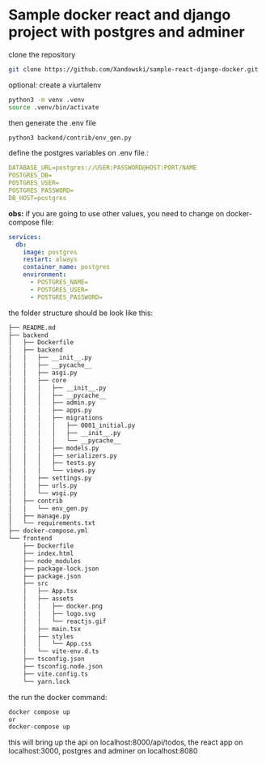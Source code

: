 # Sample docker react and django project with postgres and adminer

clone the repository

```bash
git clone https://github.com/Xandowski/sample-react-django-docker.git
```

optional: create a viurtalenv

```bash
python3 -m venv .venv
source .venv/bin/activate
```

then generate the .env file

```bash
python3 backend/contrib/env_gen.py
```

define the postgres variables on .env file.:

```yml
DATABASE_URL=postgres://USER:PASSWORD@HOST:PORT/NAME
POSTGRES_DB=
POSTGRES_USER=
POSTGRES_PASSWORD=
DB_HOST=postgres
```

**obs:** if you are going to use other values, you need to change on docker-compose file:

```yml
services:
  db:
    image: postgres
    restart: always
    container_name: postgres
    environment:
      - POSTGRES_NAME=
      - POSTGRES_USER=
      - POSTGRES_PASSWORD=
```

the folder structure should be look like this:

```bash
├── README.md
├── backend
│   ├── Dockerfile
│   ├── backend
│   │   ├── __init__.py
│   │   ├── __pycache__
│   │   ├── asgi.py
│   │   ├── core
│   │   │   ├── __init__.py
│   │   │   ├── __pycache__
│   │   │   ├── admin.py
│   │   │   ├── apps.py
│   │   │   ├── migrations
│   │   │   │   ├── 0001_initial.py
│   │   │   │   ├── __init__.py
│   │   │   │   └── __pycache__
│   │   │   ├── models.py
│   │   │   ├── serializers.py
│   │   │   ├── tests.py
│   │   │   └── views.py
│   │   ├── settings.py
│   │   ├── urls.py
│   │   └── wsgi.py
│   ├── contrib
│   │   └── env_gen.py
│   ├── manage.py
│   └── requirements.txt
├── docker-compose.yml
└── frontend
    ├── Dockerfile
    ├── index.html
    ├── node_modules
    ├── package-lock.json
    ├── package.json
    ├── src
    │   ├── App.tsx
    │   ├── assets
    │   │   ├── docker.png
    │   │   ├── logo.svg
    │   │   └── reactjs.gif
    │   ├── main.tsx
    │   ├── styles
    │   │   └── App.css
    │   └── vite-env.d.ts
    ├── tsconfig.json
    ├── tsconfig.node.json
    ├── vite.config.ts
    └── yarn.lock
```

the run the docker command:

```bash
docker compose up
or
docker-compose up
```

this will bring up the api on localhost:8000/api/todos, the react app on localhost:3000, postgres and adminer on localhost:8080

